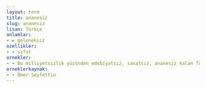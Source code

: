 ```yaml
---
layout: term
title: ananesiz
slug: ananesiz
lisan: Türkçe
anlamlar:
- ► geleneksiz
ozellikler:
- - sıfat
ornekler:
- - Bu milliyetsizlik yüzünden edebiyatsız, sanatsız, ananesiz kalan Türkler, en basit hakikatlere de akıl erdiremiyorlardı.
orneklerkaynak:
- - Ömer Seyfettin
---
```

